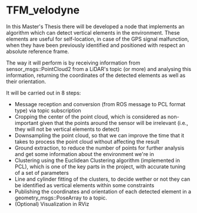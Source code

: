 # TFM_velodyne

In this Master's Thesis there will be developed a node that implements an algorithm which can detect vertical elements in the environment. These elements are useful for self-location, in case of the GPS signal malfunction, when they have been previously identified and positioned with respect an absolute reference frame.

The way it will perform is by receiving information from sensor_msgs::PointCloud2 from a LiDAR's topic (or more) and analysing this information, returning the coordinates of the detected elements as well as their orientation.

It will be carried out in 8 steps:

- Message reception and conversion (from ROS message to PCL format type) via topic subscription
- Cropping the center of the point cloud, which is considered as non-important given that the points around the sensor will be irrelevant (i.e., they will not be vertical elements to detect)
- Downsampling the point cloud, so that we can improve the time that it takes to process the point cloud without affecting the result
- Ground extraction, to reduce the number of points for further analysis and get some information about the environment we're in
- Clustering using the Euclidean Clustering algorithm (implemented in PCL), which is one of the key parts in the project, with accurate tuning of a set of parameters
- Line and cylinder fitting of the clusters, to decide wether or not they can be identified as vertical elements within some constraints
- Publishing the coordinates and orientation of each detected element in a geometry_msgs::PoseArray to a topic.
- (Optional) Visualization in RViz
